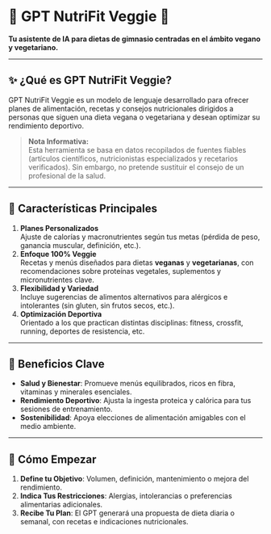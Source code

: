 # 🍃 GPT NutriFit Veggie 🍃
**Tu asistente de IA para dietas de gimnasio centradas en el ámbito vegano y vegetariano.**

---

## ✨ ¿Qué es GPT NutriFit Veggie?
GPT NutriFit Veggie es un modelo de lenguaje desarrollado para ofrecer planes de alimentación, recetas y consejos nutricionales dirigidos a personas que siguen una dieta vegana o vegetariana y desean optimizar su rendimiento deportivo.

> **Nota Informativa:**  
> Esta herramienta se basa en datos recopilados de fuentes fiables (artículos científicos, nutricionistas especializados y recetarios verificados). Sin embargo, no pretende sustituir el consejo de un profesional de la salud.

---

## 🔑 Características Principales
1. **Planes Personalizados**  
   Ajuste de calorías y macronutrientes según tus metas (pérdida de peso, ganancia muscular, definición, etc.).
2. **Enfoque 100% Veggie**  
   Recetas y menús diseñados para dietas **veganas** y **vegetarianas**, con recomendaciones sobre proteínas vegetales, suplementos y micronutrientes clave.
3. **Flexibilidad y Variedad**  
   Incluye sugerencias de alimentos alternativos para alérgicos e intolerantes (sin gluten, sin frutos secos, etc.).
4. **Optimización Deportiva**  
   Orientado a los que practican distintas disciplinas: fitness, crossfit, running, deportes de resistencia, etc.

---

## 🏁 Beneficios Clave
- **Salud y Bienestar**: Promueve menús equilibrados, ricos en fibra, vitaminas y minerales esenciales.  
- **Rendimiento Deportivo**: Ajusta la ingesta proteica y calórica para tus sesiones de entrenamiento.  
- **Sostenibilidad**: Apoya elecciones de alimentación amigables con el medio ambiente.

---

## 🚀 Cómo Empezar
1. **Define tu Objetivo**: Volumen, definición, mantenimiento o mejora del rendimiento.  
2. **Indica Tus Restricciones**: Alergias, intolerancias o preferencias alimentarias adicionales.  
3. **Recibe Tu Plan**: El GPT generará una propuesta de dieta diaria o semanal, con recetas e indicaciones nutricionales.

